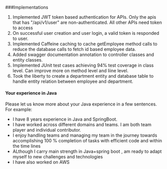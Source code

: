 ###Implementations
1. Implemented JWT token based authentication for APIs. Only the apis that has "/api/v1/user" are non-authenticated. All other APIs need token to access
2. On successful user creation and user login, a valid token is responded to user.
3. Implemented Caffeine caching to cache getEmployee method calls to reduce the database calls to fetch id based employee data.
4. Added swagger documentation annotation to controller classes and entity classes.
5. Implemented JUnit test cases achieving 94% test coverage in class level. Can improve more on method level and liine level.
6. Took the liberty to create a department entity and database table to handle entity relation between employee and department. 
#### Your experience in Java

Please let us know more about your Java experience in a few sentences. For example:

- I have 8 years experience in Java and SpringBoot.
- I have worked across different domains and teams. I am both team player and individual contributor.
- I enjoy handling teams and managing my team in the journey towards accomplishing 100 % completion of tasks with efficient code and within the time lines
- ALthough I carry main strength in Java+spring boot , am ready to adapt myself to new challenges and technologies
- I have also worked on AWS
